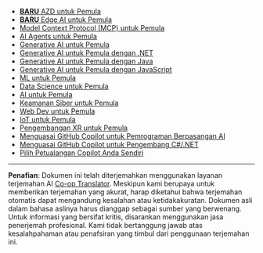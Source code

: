 <!--
CO_OP_TRANSLATOR_METADATA:
{
  "original_hash": "1ca17f25db3762aab74c3543070fcfc0",
  "translation_date": "2025-10-22T12:38:50+00:00",
  "source_file": "src/co_op_translator/templates/other_courses.md",
  "language_code": "id"
}
-->
<!-- CO-OP TRANSLATOR OTHER COURSES START -->
- [**BARU** AZD untuk Pemula](https://github.com/microsoft/AZD-for-beginners?WT.mc_id=academic-105485-koreyst)
- [**BARU** Edge AI untuk Pemula](https://github.com/microsoft/edgeai-for-beginners?WT.mc_id=academic-105485-koreyst)
- [Model Context Protocol (MCP) untuk Pemula](https://github.com/microsoft/mcp-for-beginners?WT.mc_id=academic-105485-koreyst)
- [AI Agents untuk Pemula](https://github.com/microsoft/ai-agents-for-beginners?WT.mc_id=academic-105485-koreyst)
- [Generative AI untuk Pemula](https://github.com/microsoft/generative-ai-for-beginners?WT.mc_id=academic-105485-koreyst)
- [Generative AI untuk Pemula dengan .NET](https://github.com/microsoft/Generative-AI-for-beginners-dotnet?WT.mc_id=academic-105485-koreyst)
- [Generative AI untuk Pemula dengan Java](https://github.com/microsoft/generative-ai-for-beginners-java?WT.mc_id=academic-105485-koreyst)
- [Generative AI untuk Pemula dengan JavaScript](https://github.com/microsoft/generative-ai-with-javascript?WT.mc_id=academic-105485-koreyst)
- [ML untuk Pemula](https://akams/ml-beginners?WT.mc_id=academic-105485-koreyst)
- [Data Science untuk Pemula](https://aka.ms/datascience-beginners?WT.mc_id=academic-105485-koreyst)
- [AI untuk Pemula](https://aka.ms/ai-beginners?WT.mc_id=academic-105485-koreyst)
- [Keamanan Siber untuk Pemula](https://github.com/microsoft/Security-101?WT.mc_id=academic-96948-sayoung)
- [Web Dev untuk Pemula](https://aka.ms/webdev-beginners?WT.mc_id=academic-105485-koreyst)
- [IoT untuk Pemula](https://aka.ms/iot-beginners?WT.mc_id=academic-105485-koreyst)
- [Pengembangan XR untuk Pemula](https://github.com/microsoft/xr-development-for-beginners?WT.mc_id=academic-105485-koreyst)
- [Menguasai GitHub Copilot untuk Pemrograman Berpasangan AI](https://aka.ms/GitHubCopilotAI?WT.mc_id=academic-105485-koreyst)
- [Menguasai GitHub Copilot untuk Pengembang C#/.NET](https://github.com/microsoft/mastering-github-copilot-for-dotnet-csharp-developers?WT.mc_id=academic-105485-koreyst)
- [Pilih Petualangan Copilot Anda Sendiri](https://github.com/microsoft/CopilotAdventures?WT.mc_id=academic-105485-koreyst)
<!-- CO-OP TRANSLATOR OTHER COURSES END -->

---

**Penafian**:
Dokumen ini telah diterjemahkan menggunakan layanan terjemahan AI [Co-op Translator](https://github.com/Azure/co-op-translator). Meskipun kami berupaya untuk memberikan terjemahan yang akurat, harap diketahui bahwa terjemahan otomatis dapat mengandung kesalahan atau ketidakakuratan. Dokumen asli dalam bahasa aslinya harus dianggap sebagai sumber yang berwenang. Untuk informasi yang bersifat kritis, disarankan menggunakan jasa penerjemah profesional. Kami tidak bertanggung jawab atas kesalahpahaman atau penafsiran yang timbul dari penggunaan terjemahan ini.